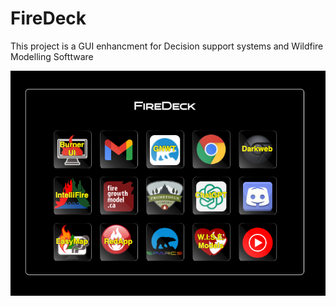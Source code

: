 # FireDeck

This project is a GUI enhancment for Decision support systems and Wildfire Modelling Softtware

![Fire Deck Buttons](images/demo.png)
